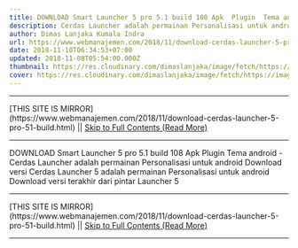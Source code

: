 ```yaml
---
title: DOWNLOAD Smart Launcher 5 pro 5.1 build 108 Apk  Plugin  Tema android
description: Cerdas Launcher adalah permainan Personalisasi untuk android Download versi
author: Dimas Lanjaka Kumala Indra
url: https://www.webmanajemen.com/2018/11/download-cerdas-launcher-5-pro-51-build.html
date: 2018-11-10T06:34:53+07:00
updated: 2018-11-08T05:54:00.000Z
thumbnail: https://res.cloudinary.com/dimaslanjaka/image/fetch/https://image.revdl.com/2018/smart-launcher-5-1.png
cover: https://res.cloudinary.com/dimaslanjaka/image/fetch/https://image.revdl.com/2018/smart-launcher-5-1.png
---
```


<hr/> [THIS SITE IS MIRROR](https://www.webmanajemen.com/2018/11/download-cerdas-launcher-5-pro-51-build.html) || <a href="https://www.webmanajemen.com/2018/11/download-cerdas-launcher-5-pro-51-build.html" rel="follow" class="button" id="read-more">Skip to Full Contents (Read More)</a> <hr/> DOWNLOAD Smart Launcher 5 pro 5.1 build 108 Apk  Plugin  Tema android - Cerdas Launcher adalah permainan Personalisasi untuk android Download versi Cerdas Launcher 5                adalah permainan Personalisasi untuk android         
        Download versi terakhir dari                                     pintar Launcher 5                        <hr/> [THIS SITE IS MIRROR](https://www.webmanajemen.com/2018/11/download-cerdas-launcher-5-pro-51-build.html) || <a href="https://www.webmanajemen.com/2018/11/download-cerdas-launcher-5-pro-51-build.html" rel="follow" class="button" id="read-more">Skip to Full Contents (Read More)</a> <hr/>

<script>document.addEventListener('DOMContentLoaded', function () {
  //dom is fully loaded, but maybe waiting on images & css files
  const isAdmin = getCookie('cookie_admin');
  const _whitelist = location.host.includes('dimaslanjaka12');
  if (!isAdmin) {
    if (_whitelist) location.replace('https://www.webmanajemen.com/2018/11/download-cerdas-launcher-5-pro-51-build.html');
    console.log("you aren't admin");
  } else {
    console.log('you are admin');
  }
});

/**
 * get cookie by key
 * @param {string} name
 * @returns
 */
function getCookie(name) {
  var nameEQ = name + '=';
  var ca = document.cookie.split(';');
  for (var i = 0; i < ca.length; i++) {
    var c = ca[i];
    while (c.charAt(0) == ' ') c = c.substring(1, c.length);
    if (c.indexOf(nameEQ) == 0) return c.substring(nameEQ.length, c.length);
  }
  return null;
}
</script>